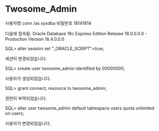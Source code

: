 # Twosome_Admin

사용자명 conn /as sysdba
비밀번호 18141814

다음에 접속됨:
Oracle Database 18c Express Edition Release 18.0.0.0.0 - Production
Version 18.4.0.0.0

SQL> alter session set "_ORACLE_SCRIPT"=true;

세션이 변경되었습니다.

SQL> create user twosome_admin identified by 00000000;

사용자가 생성되었습니다.

SQL> grant connect, resource to twosome_admin;

권한이 부여되었습니다.

SQL> alter user twosome_admin default tablespace users quota unlimited on users;

사용자가 변경되었습니다.
